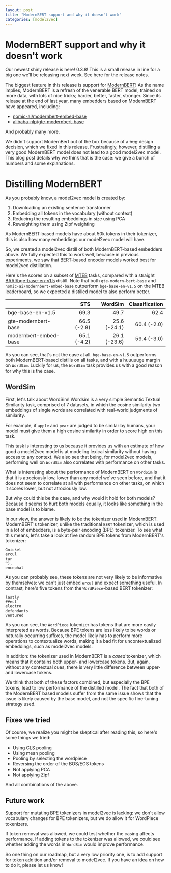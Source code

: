 ```yaml
---
layout: post
title: "ModernBERT support and why it doesn't work"
categories: [model2vec]
---
```


# ModernBERT support and why it doesn't work

Our newest shiny release is here! 0.3.8! This is a small release in line for a big one we'll be releasing next week. See here for the release notes.

The biggest feature in this release is support for [ModernBERT](https://huggingface.co/blog/modernbert)! As the name implies, ModernBERT is a refresh of the venerable BERT model, trained on more data, with lots of nice tricks; harder, better, faster, stronger. Since its release at the end of last year, many embedders based on ModernBERT have appeared, including:

* [nomic-ai/modernbert-embed-base](https://huggingface.co/nomic-ai/modernbert-embed-base)
* [alibaba-nlp/gte-modernbert-base](https://huggingface.co/Alibaba-NLP/gte-modernbert-base)

And probably many more. 

We didn't support ModernBert out of the box because of a ~~bug~~ design decision, which we fixed in this release. Frustratingly, however, distilling a very good ModernBERT model does not lead to a good model2vec model. This blog post details why we think that is the case: we give a bunch of numbers and some explanations. 

# Distilling ModernBERT

As you probably know, a model2vec model is created by:

1. Downloading an existing sentence transformer
2. Embedding all tokens in the vocabulary (without context)
3. Reducing the resulting embeddings in size using PCA
4. Reweighting them using Zipf weighting

As ModernBERT-based models have about 50k tokens in their tokenizer, this is also how many embeddings our model2vec model will have. 

So, we created a model2vec distill of both ModernBERT-based embedders above. We fully expected this to work well, because in previous experiments, we saw that BERT-based encoder models worked best for model2vec distillation.

Here's the scores on a subset of [MTEB](https://huggingface.co/spaces/mteb/leaderboard) tasks, compared with a straight [BAAI/bge-base-en-v1.5](https://huggingface.co/BAAI/bge-base-en-v1.5) distill. Note that both `gte-modern-bert-base` and `nomic-ai/modernbert-embed-base` outperform `bge-base-en-v1.5` on the MTEB leaderboard, so we expected a distilled model to also perform better.

|                  | STS  |  WordSim  | Classification |
|------------------|-----:|----------:|---------------:|
| bge-base-en-v1.5 | 69.3  |   49.7     |   62.4          |
| gte-modernbert-base | 66.5 (-2.8) | 25.6 (-24.1) | 60.4 (-2.0) |
| modernbert-embed-base  | 65.1 (-4.2)| 26.1 (-23.6) | 59.4 (-3.0) |

As you can see, that's not the case at all. `bge-base-en-v1.5` outperforms both ModernBERT-based distills on all tasks, and with a huuuuuge margin on `WordSim`. Luckily for us, the `WordSim` task provides us with a good reason for why this is the case. 

## WordSim

First, let's talk about WordSim! Wordsim is a very simple Semantic Textual Similarity task, comprised of 7 datasets, in which the cosine similarity two embeddings of single words are correlated with real-world judgments of similarity.

For example, if `apple` and `pear` are judged to be similar by humans, your model must give them a high cosine similarity in order to score high on this task.

This task is interesting to us because it provides us with an estimate of how good a model2vec model is at modeling lexical similarity without having access to any context. We also see  that being, for model2vec models, performing well on `WordSim` also correlates with performance on other tasks.

What is interesting about the performance of ModernBERT on `WordSim` is that it is atrociously low, lower than any model we've seen before, and that it does not seem to correlate at all with performance on other tasks, on which it scores lower, but not atrociously low. 

But why could this be the case, and why would it hold for both models? Because it seems to hurt both models equally, it looks like something in the base model is to blame. 

In our view, the answer is likely to be the tokenizer used in ModernBERT. ModernBERT's tokenizer, unlike the traditional `BERT` tokenizer, which is used in a lot of embedders, is a byte-pair encoding (BPE) tokenizer. To see what this means, let's take a look at five random BPE tokens from ModernBERT's tokenizer:

```
Ġnickel
ercul
tar
^),
encephal
```

As you can probably see, these tokens are not very likely to be informative by themselves: we can't just embed `ercul` and expect something useful. In contrast, here's five tokens from the `WordPiece`-based BERT tokenizer:

```
lastly
##ect
electro
defendants
ventured
```

As you can see, the `WordPiece` tokenizer has tokens that are more easily interpreted as words. Because BPE tokens are less likely to be words or naturally occurring suffixes, the model likely has to perform more operations to contextualize words, making it a bad fit for uncontextualized embeddings, such as model2vec models.
 
In addition: the tokenizer used in ModernBERT is a _cased_ tokenizer, which means that it contains both upper- and lowercase tokens. But, again, without any contextual cues, there is very little difference between upper- and lowercase tokens.

We think that both of these factors combined, but especially the BPE tokens, lead to low performance of the distilled model. The fact that both of the ModernBERT based models suffer from the same issue shows that the issue is likely caused by the base model, and not the specific fine-tuning strategy used.

## Fixes we tried

Of course, we realize you might be skeptical after reading this, so here's some things we tried:

* Using CLS pooling
* Using mean pooling
* Pooling by selecting the wordpiece
* Reversing the order of the BOS/EOS tokens
* Not applying PCA
* Not applying Zipf

And all combinations of the above. 

## Future work

Support for mutating BPE tokenizers in model2vec is lacking: we don't allow vocabulary changes for BPE tokenizers, but we do allow it for WordPiece tokenizers. 

If token removal was allowed, we could test whether the casing affects performance. If adding tokens to the tokenizer was allowed, we could see whether adding the words in `WordSim` would improve performance.

So one thing on our roadmap, but a very low priority one, is to add support for token addition and/or removal to model2vec. If you have an idea on how to do it, please let us know!
